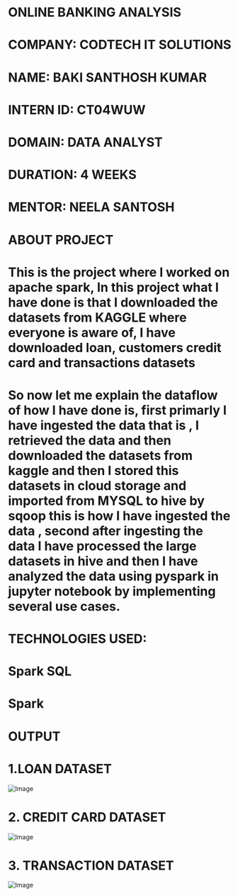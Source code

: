 # ONLINE BANKING ANALYSIS


# COMPANY: CODTECH IT SOLUTIONS

# NAME: BAKI SANTHOSH KUMAR

# INTERN ID: CT04WUW

# DOMAIN: DATA ANALYST

# DURATION: 4 WEEKS

# MENTOR: NEELA SANTOSH

# ABOUT PROJECT

# This is the  project where I worked on apache spark, In this project what I have done is that I downloaded the datasets from KAGGLE where everyone is aware of, I have downloaded loan, customers credit card and transactions datasets 

#  So now let me explain the dataflow of how I have done is, first primarly I have ingested the data that is , I retrieved the data and then downloaded the datasets from kaggle and then I stored this datasets in cloud storage and imported from MYSQL to hive by sqoop this is how I have ingested the data , second after ingesting the data I have processed the large datasets in hive and then I have analyzed the data using pyspark in jupyter notebook by implementing several use cases.

#  TECHNOLOGIES USED:
 # Spark SQL
 # Spark

 # OUTPUT

 # 1.LOAN DATASET
 ![Image](https://github.com/user-attachments/assets/1052048a-390c-42e8-b5f4-5214aec3bec9)

 # 2. CREDIT CARD DATASET
 ![Image](https://github.com/user-attachments/assets/8720b4ee-843b-4107-8683-868c3d97b26d)

 # 3. TRANSACTION DATASET
 ![Image](https://github.com/user-attachments/assets/b095e976-e3a2-4e3f-b940-6df198b17496)





